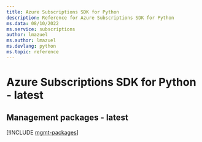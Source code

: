 ```yaml
---
title: Azure Subscriptions SDK for Python
description: Reference for Azure Subscriptions SDK for Python
ms.data: 08/10/2022
ms.service: subscriptions
author: lmazuel
ms.author: lmazuel
ms.devlang: python
ms.topic: reference
---
```

# Azure Subscriptions SDK for Python - latest

## Management packages - latest
[!INCLUDE [mgmt-packages](subscriptions-mgmt-index.md)]